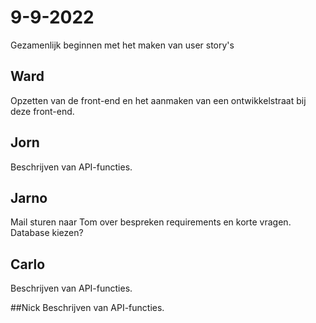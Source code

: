 # 9-9-2022 

Gezamenlijk beginnen met het maken van user story's 

## Ward
Opzetten van de front-end en het aanmaken van een ontwikkelstraat bij deze front-end. 

## Jorn 
Beschrijven van API-functies. 

## Jarno
Mail sturen naar Tom over bespreken requirements en korte vragen. Database kiezen? 

## Carlo
Beschrijven van API-functies. 

##Nick
Beschrijven van API-functies. 
